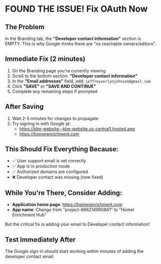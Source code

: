 # FOUND THE ISSUE! Fix OAuth Now

## The Problem
In the Branding tab, the **"Developer contact information"** section is EMPTY.
This is why Google thinks there are "no reachable owners/editors".

## Immediate Fix (2 minutes)

1. On the Branding page you're currently viewing
2. Scroll to the bottom section: **"Developer contact information"**
3. In the **"Email addresses"** field, add: `jeffreyverlynjohnson@gmail.com`
4. Click **"SAVE"** or **"SAVE AND CONTINUE"**
5. Complete any remaining steps if prompted

## After Saving
1. Wait 2-5 minutes for changes to propagate
2. Try signing in with Google at:
   - https://kbe-website--kbe-website.us-central1.hosted.app
   - https://homerenrichment.com

## This Should Fix Everything Because:
- ✅ User support email is set correctly
- ✅ App is in production mode
- ✅ Authorized domains are configured
- ❌ Developer contact was missing (now fixed)

## While You're There, Consider Adding:
- **Application home page**: https://homerenrichment.com
- **App name**: Change from "project-886214990861" to "Homer Enrichment Hub"

But the critical fix is adding your email to Developer contact information!

## Test Immediately After
The Google sign-in should start working within minutes of adding the developer contact email.